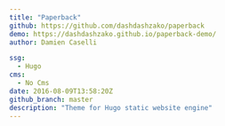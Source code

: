 ```yaml
---
title: "Paperback"
github: https://github.com/dashdashzako/paperback
demo: https://dashdashzako.github.io/paperback-demo/
author: Damien Caselli

ssg:
  - Hugo
cms:
  - No Cms
date: 2016-08-09T13:58:20Z
github_branch: master
description: "Theme for Hugo static website engine"
---
```


